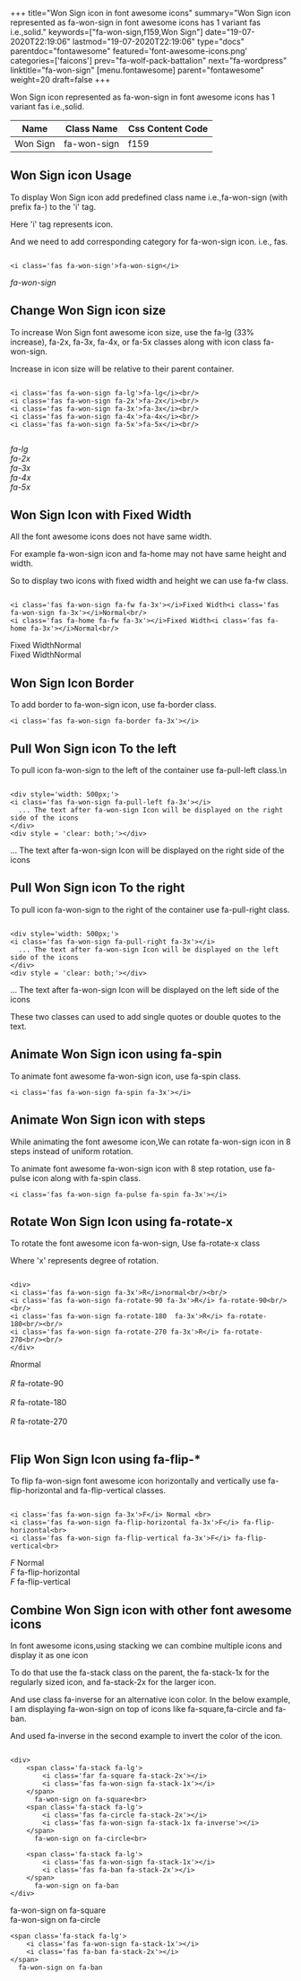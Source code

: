 +++
title="Won Sign icon in font awesome icons"
summary="Won Sign icon represented as fa-won-sign in font awesome icons has 1 variant fas i.e.,solid."
keywords=["fa-won-sign,f159,Won Sign"]
date="19-07-2020T22:19:06"
lastmod="19-07-2020T22:19:06"
type="docs"
parentdoc="fontawesome"
featured='font-awesome-icons.png'
categories=['faicons']
prev="fa-wolf-pack-battalion"
next="fa-wordpress"
linktitle="fa-won-sign"
[menu.fontawesome]
parent="fontawesome"
weight=20
draft=false
+++


Won Sign icon represented as fa-won-sign in font awesome icons has 1 variant fas i.e.,solid.

<div class='table-responsive'><table class='table'><thead><tr><th>Name</th><th>Class Name</th><th>Css Content Code</th></tr></thead><tbody><tr><td>Won Sign</td><td>fa-won-sign</td><td>f159</td></tr></tbody></table></div>



## Won Sign icon Usage

To display Won Sign icon add predefined class name i.e.,fa-won-sign (with prefix fa-) to the 'i' tag.

Here 'i' tag represents icon.

And we need to add corresponding category for fa-won-sign icon. i.e., fas.


```

<i class='fas fa-won-sign'>fa-won-sign</i>
```

<i class='fas fa-won-sign'>fa-won-sign</i>




## Change Won Sign icon size
To increase Won Sign font awesome icon size, use the fa-lg (33% increase), fa-2x, fa-3x, fa-4x, or fa-5x classes along with icon class fa-won-sign.

Increase in icon size will be relative to their parent container. 

```

<i class='fas fa-won-sign fa-lg'>fa-lg</i><br/>
<i class='fas fa-won-sign fa-2x'>fa-2x</i><br/>
<i class='fas fa-won-sign fa-3x'>fa-3x</i><br/>
<i class='fas fa-won-sign fa-4x'>fa-4x</i><br/>
<i class='fas fa-won-sign fa-5x'>fa-5x</i><br/>
            
```

<i class='fas fa-won-sign fa-lg'>fa-lg</i><br/>
<i class='fas fa-won-sign fa-2x'>fa-2x</i><br/>
<i class='fas fa-won-sign fa-3x'>fa-3x</i><br/>
<i class='fas fa-won-sign fa-4x'>fa-4x</i><br/>
<i class='fas fa-won-sign fa-5x'>fa-5x</i><br/>
            



## Won Sign Icon with Fixed Width 

All the font awesome icons does not have same width.

For example fa-won-sign icon and fa-home may not have same height and width.

So to display two icons with fixed width and height we can use fa-fw class.


```

<i class='fas fa-won-sign fa-fw fa-3x'></i>Fixed Width<i class='fas fa-won-sign fa-3x'></i>Normal<br/>
<i class='fas fa-home fa-fw fa-3x'></i>Fixed Width<i class='fas fa-home fa-3x'></i>Normal<br/>
```

<i class='fas fa-won-sign fa-fw fa-3x'></i>Fixed Width<i class='fas fa-won-sign fa-3x'></i>Normal<br/>
<i class='fas fa-home fa-fw fa-3x'></i>Fixed Width<i class='fas fa-home fa-3x'></i>Normal<br/>



## Won Sign Icon Border 

To add border to fa-won-sign icon, use fa-border class.


```
<i class='fas fa-won-sign fa-border fa-3x'></i>

```
<i class='fas fa-won-sign fa-border fa-3x'></i>





## Pull Won Sign icon To the left

To pull icon fa-won-sign to the left of the container use fa-pull-left class.\n

```

<div style='width: 500px;'>
<i class='fas fa-won-sign fa-pull-left fa-3x'></i>
  ... The text after fa-won-sign Icon will be displayed on the right side of the icons
</div>
<div style = 'clear: both;'></div>
```

<div style='width: 500px;'>
<i class='fas fa-won-sign fa-pull-left fa-3x'></i>
  ... The text after fa-won-sign Icon will be displayed on the right side of the icons
</div>
<div style = 'clear: both;'></div>




## Pull Won Sign icon To the right
To pull icon fa-won-sign to the right of the container use fa-pull-right class.

```

<div style='width: 500px;'>
<i class='fas fa-won-sign fa-pull-right fa-3x'></i>
  ... The text after fa-won-sign Icon will be displayed on the left side of the icons
</div>
<div style = 'clear: both;'></div>
```

<div style='width: 500px;'>
<i class='fas fa-won-sign fa-pull-right fa-3x'></i>
  ... The text after fa-won-sign Icon will be displayed on the left side of the icons
</div>
<div style = 'clear: both;'></div>

These two classes can used to add single quotes or double quotes to the text.


## Animate Won Sign icon using fa-spin
To animate font awesome fa-won-sign icon, use fa-spin class.

```
<i class='fas fa-won-sign fa-spin fa-3x'></i>
```
<i class='fas fa-won-sign fa-spin fa-3x'></i>




## Animate Won Sign icon with steps
While animating the font awesome icon,We can rotate fa-won-sign icon in 8 steps instead of uniform rotation.

To animate font awesome fa-won-sign icon with 8 step rotation, use fa-pulse icon along with fa-spin class.


```
<i class='fas fa-won-sign fa-pulse fa-spin fa-3x'></i>

```
<i class='fas fa-won-sign fa-pulse fa-spin fa-3x'></i>





## Rotate Won Sign Icon using fa-rotate-x
To rotate the font awesome icon fa-won-sign, Use fa-rotate-x class

Where 'x' represents degree of rotation.


```

<div>
<i class='fas fa-won-sign fa-3x'>R</i>normal<br/><br/>
<i class='fas fa-won-sign fa-rotate-90 fa-3x'>R</i> fa-rotate-90<br/><br/> 
<i class='fas fa-won-sign fa-rotate-180  fa-3x'>R</i> fa-rotate-180<br/><br/> 
<i class='fas fa-won-sign fa-rotate-270 fa-3x'>R</i> fa-rotate-270<br/><br/>
</div>
```

<div>
<i class='fas fa-won-sign fa-3x'>R</i>normal<br/><br/>
<i class='fas fa-won-sign fa-rotate-90 fa-3x'>R</i> fa-rotate-90<br/><br/> 
<i class='fas fa-won-sign fa-rotate-180  fa-3x'>R</i> fa-rotate-180<br/><br/> 
<i class='fas fa-won-sign fa-rotate-270 fa-3x'>R</i> fa-rotate-270<br/><br/>
</div>




## Flip Won Sign Icon using fa-flip-*
To flip fa-won-sign font awesome icon horizontally and vertically use fa-flip-horizontal and fa-flip-vertical classes. 

```

<i class='fas fa-won-sign fa-3x'>F</i> Normal <br>
<i class='fas fa-won-sign fa-flip-horizontal fa-3x'>F</i> fa-flip-horizontal<br>
<i class='fas fa-won-sign fa-flip-vertical fa-3x'>F</i> fa-flip-vertical<br>
```

<i class='fas fa-won-sign fa-3x'>F</i> Normal <br>
<i class='fas fa-won-sign fa-flip-horizontal fa-3x'>F</i> fa-flip-horizontal<br>
<i class='fas fa-won-sign fa-flip-vertical fa-3x'>F</i> fa-flip-vertical<br>




## Combine Won Sign icon with other font awesome icons
In font awesome icons,using stacking we can combine multiple icons and display it as one icon 

To do that use the fa-stack class on the parent, the fa-stack-1x for the regularly sized icon, and fa-stack-2x for the larger icon.

And use class fa-inverse for an alternative icon color. 
In the below example, I am displaying fa-won-sign on top of icons like fa-square,fa-circle and fa-ban.

And used fa-inverse in the second example to invert the color of the icon.

```

<div>
    <span class='fa-stack fa-lg'>
        <i class='far fa-square fa-stack-2x'></i>
        <i class='fas fa-won-sign fa-stack-1x'></i>
    </span>
      fa-won-sign on fa-square<br>
    <span class='fa-stack fa-lg'>
        <i class='fas fa-circle fa-stack-2x'></i>
        <i class='fas fa-won-sign fa-stack-1x fa-inverse'></i>
    </span>
      fa-won-sign on fa-circle<br>

    <span class='fa-stack fa-lg'>
        <i class='fas fa-won-sign fa-stack-1x'></i>
        <i class='fas fa-ban fa-stack-2x'></i>
    </span>
      fa-won-sign on fa-ban
</div>
```

<div>
    <span class='fa-stack fa-lg'>
        <i class='far fa-square fa-stack-2x'></i>
        <i class='fas fa-won-sign fa-stack-1x'></i>
    </span>
      fa-won-sign on fa-square<br>
    <span class='fa-stack fa-lg'>
        <i class='fas fa-circle fa-stack-2x'></i>
        <i class='fas fa-won-sign fa-stack-1x fa-inverse'></i>
    </span>
      fa-won-sign on fa-circle<br>

    <span class='fa-stack fa-lg'>
        <i class='fas fa-won-sign fa-stack-1x'></i>
        <i class='fas fa-ban fa-stack-2x'></i>
    </span>
      fa-won-sign on fa-ban
</div>






